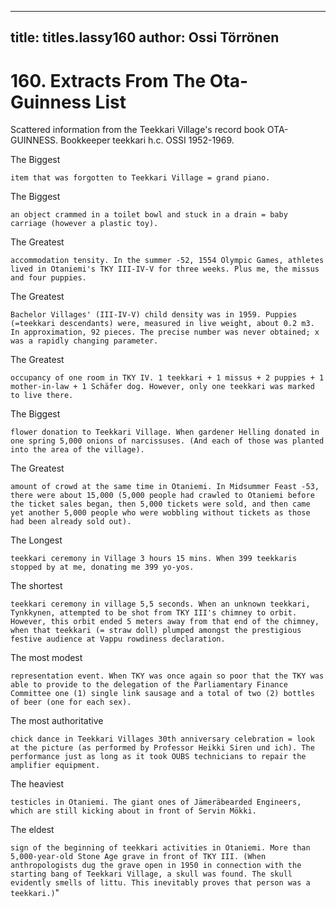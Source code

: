 
---

title: titles.lassy160
author: Ossi Törrönen
---


    
# 160. Extracts From The Ota-Guinness List

Scattered information from the Teekkari Village's record book OTA-GUINNESS. Bookkeeper teekkari h.c. OSSI 1952-1969.

The Biggest

`item that was forgotten to Teekkari Village = grand piano.`

The Biggest

`an object crammed in a toilet bowl and stuck in a drain = baby carriage (however a plastic toy).`

The Greatest

`accommodation tensity. In the summer -52, 1554 Olympic Games, athletes lived in Otaniemi's TKY III-IV-V for three weeks. Plus me, the missus and four puppies.`

The Greatest

`Bachelor Villages' (III-IV-V) child density was in 1959. Puppies (=teekkari descendants) were, measured in live weight, about 0.2 m3. In approximation, 92 pieces. The precise number was never obtained; x was a rapidly changing parameter.`

The Greatest

`occupancy of one room in TKY IV. 1 teekkari + 1 missus + 2 puppies + 1 mother-in-law + 1 Schäfer dog. However, only one teekkari was marked to live there.`

The Biggest

`flower donation to Teekkari Village. When gardener Helling donated in one spring 5,000 onions of narcissuses. (And each of those was planted into the area of the village).`

The Greatest

`amount of crowd at the same time in Otaniemi. In Midsummer Feast -53, there were about 15,000 (5,000 people had crawled to Otaniemi before the ticket sales began, then 5,000 tickets were sold, and then came yet another 5,000 people who were wobbling without tickets as those had been already sold out).`

The Longest

`teekkari ceremony in Village 3 hours 15 mins. When 399 teekkaris stopped by at me, donating me 399 yo-yos.`

The shortest

`teekkari ceremony in village 5,5 seconds. When an unknown teekkari, Tynkkynen, attempted to be shot from TKY III's chimney to orbit. However, this orbit ended 5 meters away from that end of the chimney, when that teekkari (= straw doll) plumped amongst the prestigious festive audience at Vappu rowdiness declaration.`

The most modest

`representation event. When TKY was once again so poor that the TKY was able to provide to the delegation of the Parliamentary Finance Committee one (1) single link sausage and a total of two (2) bottles of beer (one for each sex).`

The most authoritative

`chick dance in Teekkari Villages 30th anniversary celebration = look at the picture (as performed by Professor Heikki Siren und ich). The performance just as long as it took OUBS technicians to repair the amplifier equipment.`

The heaviest

`testicles in Otaniemi. The giant ones of Jämeräbearded Engineers, which are still kicking about in front of Servin Mökki.`

The eldest

`sign of the beginning of teekkari activities in Otaniemi. More than 5,000-year-old Stone Age grave in front of TKY III. (When anthropologists dug the grave open in 1950 in connection with the starting bang of Teekkari Village, a skull was found. The skull evidently smells of littu. This inevitably proves that person was a teekkari.)`"
